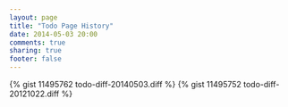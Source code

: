 ```yaml
---
layout: page
title: "Todo Page History"
date: 2014-05-03 20:00
comments: true
sharing: true
footer: false
---
```


{% gist 11495762 todo-diff-20140503.diff %}
{% gist 11495752 todo-diff-20121022.diff %}
